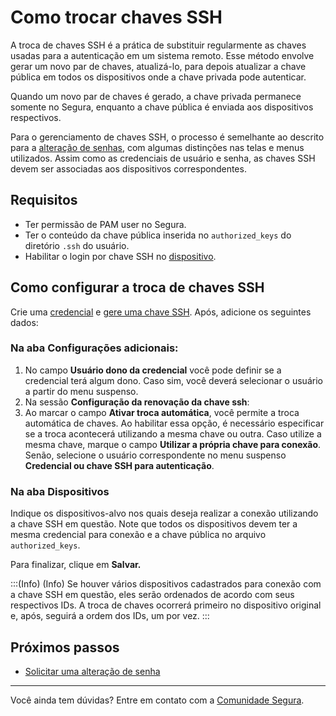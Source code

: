 # Como trocar chaves SSH

A troca de chaves SSH é a prática de substituir regularmente as chaves usadas para a autenticação em um sistema remoto. Esse método envolve gerar um novo par de chaves, atualizá-lo, para depois atualizar a chave pública em todos os dispositivos onde a chave privada pode autenticar.

Quando um novo par de chaves é gerado, a chave privada permanece somente no Segura, enquanto a chave pública é enviada aos dispositivos respectivos.

Para o gerenciamento de chaves SSH, o processo é semelhante ao descrito para a [alteração de senhas](/v4/docs/pt/password-change-example), com algumas distinções nas telas e menus utilizados. Assim como as credenciais de usuário e senha, as chaves SSH devem ser associadas aos dispositivos correspondentes.

## Requisitos

- Ter permissão de PAM user no Segura.
- Ter o conteúdo da chave pública inserida no `authorized_keys` do diretório `.ssh` do usuário.
- Habilitar o login por chave SSH no [dispositivo](/v4/docs/pt/devices).

## Como configurar a troca de chaves SSH

Crie uma [credencial](/v4/docs/pt/pam-how-to-set-up-a-credential-in-Segura) e [gere uma chave SSH](/v4/docs/pt/pam-how-to-set-up-an-ssh-key). Após, adicione os seguintes dados:

### Na aba Configurações adicionais:
1. No campo **Usuário dono da credencial** você pode definir se a credencial terá algum dono. Caso sim, você deverá selecionar o usuário a partir do menu suspenso.
2. Na sessão **Configuração da renovação da chave ssh**:
3. Ao marcar o campo **Ativar troca automática**, você permite a troca automática de chaves. Ao habilitar essa opção, é necessário especificar se a troca acontecerá utilizando a mesma chave ou outra. Caso utilize a mesma chave, marque o campo **Utilizar a própria chave para conexão**. Senão, selecione o usuário correspondente no menu suspenso **Credencial ou chave SSH para autenticação**.

### Na aba Dispositivos 
Indique os dispositivos-alvo nos quais deseja realizar a conexão utilizando a chave SSH em questão. Note que todos os dispositivos devem ter a mesma credencial para conexão e a chave pública no arquivo `authorized_keys`.

Para finalizar, clique em **Salvar.**

:::(Info) (Info)
Se houver vários dispositivos cadastrados para conexão com a chave SSH em questão, eles serão ordenados de acordo com seus respectivos IDs. A troca de chaves ocorrerá primeiro no dispositivo original e, após, seguirá a ordem dos IDs, um por vez.
:::
## Próximos passos

- [Solicitar uma alteração de senha](/v4/docs/pt/password-change-operations)

***

Você ainda tem dúvidas? Entre em contato com a [Comunidade Segura](https://community.Segura.io/).